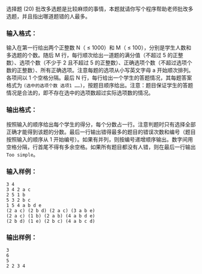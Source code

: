 选择题 (20)
批改多选题是比较麻烦的事情，本题就请你写个程序帮助老师批改多选题，并且指出哪道题错的人最多。

### 输入格式：

输入在第一行给出两个正整数 N（ $\le$ 1000）和 M（ $\le$ 100），分别是学生人数和多选题的个数。随后 M
行，每行顺次给出一道题的满分值（不超过 5 的正整数）、选项个数（不少于 2 且不超过 5
的正整数）、正确选项个数（不超过选项个数的正整数）、所有正确选项。注意每题的选项从小写英文字母 a 开始顺次排列。各项间以 1 个空格分隔。最后 N
行，每行给出一个学生的答题情况，其每题答案格式为 `(选中的选项个数 选项1
……)`，按题目顺序给出。注意：题目保证学生的答题情况是合法的，即不存在选中的选项数超过实际选项数的情况。

### 输出格式：

按照输入的顺序给出每个学生的得分，每个分数占一行。注意判题时只有选择全部正确才能得到该题的分数。最后一行输出错得最多的题目的错误次数和编号（题目按照输入的顺序从
1 开始编号）。如果有并列，则按编号递增顺序输出。数字间用空格分隔，行首尾不得有多余空格。如果所有题目都没有人错，则在最后一行输出 `Too
simple`。

### 输入样例：

    
    
    3 4 
    3 4 2 a c
    2 5 1 b
    5 3 2 b c
    1 5 4 a b d e
    (2 a c) (2 b d) (2 a c) (3 a b e)
    (2 a c) (1 b) (2 a b) (4 a b d e)
    (2 b d) (1 e) (2 b c) (4 a b c d)
    

### 输出样例：

    
    
    3
    6
    5
    2 2 3 4
    

